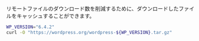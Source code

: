 リモートファイルのダウンロード数を削減するために、ダウンロードしたファイルをキャッシュすることができます。

```sh
WP_VERSION="6.4.2"
curl -O "https://wordpress.org/wordpress-${WP_VERSION}.tar.gz"
```
